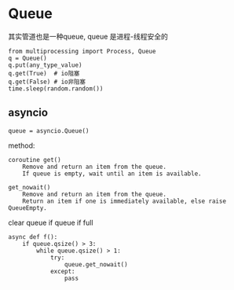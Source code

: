 # Queue
其实管道也是一种queue, queue 是进程-线程安全的

	from multiprocessing import Process, Queue
	q = Queue()
	q.put(any_type_value)
	q.get(True)	 # io阻塞
	q.get(False) # io非阻塞
	time.sleep(random.random())

## asyncio

    queue = asyncio.Queue()

method:

    coroutine get()
        Remove and return an item from the queue.
        If queue is empty, wait until an item is available.

    get_nowait()
        Remove and return an item from the queue.
        Return an item if one is immediately available, else raise QueueEmpty.

clear queue if queue if full

    async def f():
        if queue.qsize() > 3:
            while queue.qsize() > 1:
                try:
                    queue.get_nowait()
                except:
                    pass
